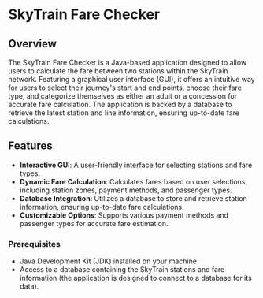 # SkyTrain Fare Checker

## Overview

The SkyTrain Fare Checker is a Java-based application designed to allow users to calculate the fare between two stations within the SkyTrain network. Featuring a graphical user interface (GUI), it offers an intuitive way for users to select their journey's start and end points, choose their fare type, and categorize themselves as either an adult or a concession for accurate fare calculation. The application is backed by a database to retrieve the latest station and line information, ensuring up-to-date fare calculations.

## Features


- **Interactive GUI**: A user-friendly interface for selecting stations and fare types.
- **Dynamic Fare Calculation**: Calculates fares based on user selections, including station zones, payment methods, and passenger types.
- **Database Integration**: Utilizes a database to store and retrieve station information, ensuring up-to-date fare calculations.
- **Customizable Options**: Supports various payment methods and passenger types for accurate fare estimation.

### Prerequisites

- Java Development Kit (JDK) installed on your machine
- Access to a database containing the SkyTrain stations and fare information (the application is designed to connect to a database for its data).
